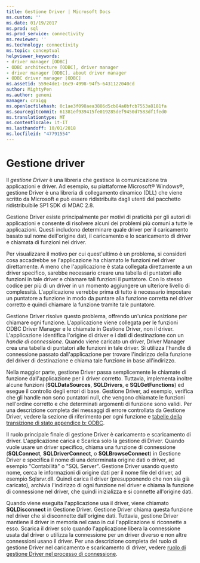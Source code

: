 ```yaml
---
title: Gestione Driver | Microsoft Docs
ms.custom: ''
ms.date: 01/19/2017
ms.prod: sql
ms.prod_service: connectivity
ms.reviewer: ''
ms.technology: connectivity
ms.topic: conceptual
helpviewer_keywords:
- driver manager [ODBC]
- ODBC architecture [ODBC], driver manager
- driver manager [ODBC], about driver manager
- ODBC driver manager [ODBC]
ms.assetid: 559e4de1-16c9-4998-94f5-6431122040cd
author: MightyPen
ms.author: genemi
manager: craigg
ms.openlocfilehash: 0c1ae3f098aea3886d5cb84a0bfcb7553a8181fa
ms.sourcegitcommit: 61381ef939415fe019285def9450d7583df1fed0
ms.translationtype: MT
ms.contentlocale: it-IT
ms.lasthandoff: 10/01/2018
ms.locfileid: "47791554"
---
```

# <a name="the-driver-manager"></a>Gestione driver
Il *gestione Driver* è una libreria che gestisce la comunicazione tra applicazioni e driver. Ad esempio, su piattaforme Microsoft® Windows®, gestione Driver è una libreria di collegamento dinamico (DLL) che viene scritto da Microsoft e può essere ridistribuita dagli utenti del pacchetto ridistribuibile SP1 SDK di MDAC 2.8.  
  
 Gestione Driver esiste principalmente per motivi di praticità per gli autori di applicazioni e consente di risolvere alcuni dei problemi più comuni a tutte le applicazioni. Questi includono determinare quale driver per il caricamento basato sul nome dell'origine dati, il caricamento e lo scaricamento di driver e chiamata di funzioni nei driver.  
  
 Per visualizzare il motivo per cui quest'ultimo è un problema, si consideri cosa accadrebbe se l'applicazione ha chiamato le funzioni nel driver direttamente. A meno che l'applicazione è stata collegata direttamente a un driver specifico, sarebbe necessario creare una tabella di puntatori alle funzioni in tale driver e chiamare tali funzioni il puntatore. Con lo stesso codice per più di un driver in un momento aggiungere un ulteriore livello di complessità. L'applicazione verrebbe prima di tutto è necessario impostare un puntatore a funzione in modo da puntare alla funzione corretta nel driver corretto e quindi chiamare la funzione tramite tale puntatore.  
  
 Gestione Driver risolve questo problema, offrendo un'unica posizione per chiamare ogni funzione. L'applicazione viene collegata per le funzioni ODBC Driver Manager e le chiamate in Gestione Driver, non il driver. L'applicazione identifica l'origine di driver e i dati di destinazione con un *handle di connessione*. Quando viene caricato un driver, Driver Manager crea una tabella di puntatori alle funzioni in tale driver. Si utilizza l'handle di connessione passato dall'applicazione per trovare l'indirizzo della funzione del driver di destinazione e chiama tale funzione in base all'indirizzo.  
  
 Nella maggior parte, gestione Driver passa semplicemente le chiamate di funzione dall'applicazione per il driver corretto. Tuttavia, implementa inoltre alcune funzioni (**SQLDataSources**, **SQLDrivers**, e **SQLGetFunctions**) ed esegue il controllo degli errori di base. Gestione Driver, ad esempio, verifica che gli handle non sono puntatori null, che vengono chiamate le funzioni nell'ordine corretto e che determinati argomenti di funzione sono validi. Per una descrizione completa dei messaggi di errore controllata da Gestione Driver, vedere la sezione di riferimento per ogni funzione e [tabelle della transizione di stato appendice b: ODBC](../../odbc/reference/appendixes/appendix-b-odbc-state-transition-tables.md).  
  
 Il ruolo principale finale di gestione Driver è caricamento e scaricamento di driver. L'applicazione carica e Scarica solo la gestione di Driver. Quando vuole usare un driver specifico, chiama una funzione di connessione (**SQLConnect**, **SQLDriverConnect**, o **SQLBrowseConnect**) in Gestione Driver e specifica il nome di una determinata origine dati o driver, ad esempio "Contabilità" o "SQL Server". Gestione Driver usando questo nome, cerca le informazioni di origine dati per il nome file del driver, ad esempio Sqlsrvr.dll. Quindi carica il driver (presupponendo che non sia già caricato), archivia l'indirizzo di ogni funzione nel driver e chiama la funzione di connessione nel driver, che quindi inizializza e si connette all'origine dati.  
  
 Quando viene eseguita l'applicazione usa il driver, viene chiamato **SQLDisconnect** in Gestione Driver. Gestione Driver chiama questa funzione nel driver che si disconnette dall'origine dati. Tuttavia, gestione Driver mantiene il driver in memoria nel caso in cui l'applicazione si riconnette a esso. Scarica il driver solo quando l'applicazione libera la connessione usata dal driver o utilizza la connessione per un driver diverso e non altre connessioni usano il driver. Per una descrizione completa del ruolo di gestione Driver nel caricamento e scaricamento di driver, vedere [ruolo di gestione Driver nel processo di connessione](../../odbc/reference/develop-app/driver-manager-s-role-in-the-connection-process.md).
